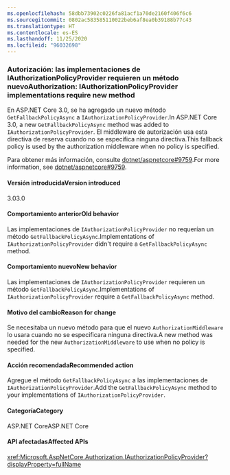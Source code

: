 ```yaml
---
ms.openlocfilehash: 58dbb73902c0226fa81acf1a70de2160f406f6c6
ms.sourcegitcommit: 0802ac583585110022beb6af8ea0b39188b77c43
ms.translationtype: HT
ms.contentlocale: es-ES
ms.lasthandoff: 11/25/2020
ms.locfileid: "96032698"
---
```

### <a name="authorization-iauthorizationpolicyprovider-implementations-require-new-method"></a><span data-ttu-id="94099-101">Autorización: las implementaciones de IAuthorizationPolicyProvider requieren un método nuevo</span><span class="sxs-lookup"><span data-stu-id="94099-101">Authorization: IAuthorizationPolicyProvider implementations require new method</span></span>

<span data-ttu-id="94099-102">En ASP.NET Core 3.0, se ha agregado un nuevo método `GetFallbackPolicyAsync` a `IAuthorizationPolicyProvider`.</span><span class="sxs-lookup"><span data-stu-id="94099-102">In ASP.NET Core 3.0, a new `GetFallbackPolicyAsync` method was added to `IAuthorizationPolicyProvider`.</span></span> <span data-ttu-id="94099-103">El middleware de autorización usa esta directiva de reserva cuando no se especifica ninguna directiva.</span><span class="sxs-lookup"><span data-stu-id="94099-103">This fallback policy is used by the authorization middleware when no policy is specified.</span></span>

<span data-ttu-id="94099-104">Para obtener más información, consulte [dotnet/aspnetcore#9759](https://github.com/dotnet/aspnetcore/pull/9759).</span><span class="sxs-lookup"><span data-stu-id="94099-104">For more information, see [dotnet/aspnetcore#9759](https://github.com/dotnet/aspnetcore/pull/9759).</span></span>

#### <a name="version-introduced"></a><span data-ttu-id="94099-105">Versión introducida</span><span class="sxs-lookup"><span data-stu-id="94099-105">Version introduced</span></span>

<span data-ttu-id="94099-106">3.0</span><span class="sxs-lookup"><span data-stu-id="94099-106">3.0</span></span>

#### <a name="old-behavior"></a><span data-ttu-id="94099-107">Comportamiento anterior</span><span class="sxs-lookup"><span data-stu-id="94099-107">Old behavior</span></span>

<span data-ttu-id="94099-108">Las implementaciones de `IAuthorizationPolicyProvider` no requerían un método `GetFallbackPolicyAsync`.</span><span class="sxs-lookup"><span data-stu-id="94099-108">Implementations of `IAuthorizationPolicyProvider` didn't require a `GetFallbackPolicyAsync` method.</span></span>

#### <a name="new-behavior"></a><span data-ttu-id="94099-109">Comportamiento nuevo</span><span class="sxs-lookup"><span data-stu-id="94099-109">New behavior</span></span>

<span data-ttu-id="94099-110">Las implementaciones de `IAuthorizationPolicyProvider` requieren un método `GetFallbackPolicyAsync`.</span><span class="sxs-lookup"><span data-stu-id="94099-110">Implementations of `IAuthorizationPolicyProvider` require a `GetFallbackPolicyAsync` method.</span></span>

#### <a name="reason-for-change"></a><span data-ttu-id="94099-111">Motivo del cambio</span><span class="sxs-lookup"><span data-stu-id="94099-111">Reason for change</span></span>

<span data-ttu-id="94099-112">Se necesitaba un nuevo método para que el nuevo `AuthorizationMiddleware` lo usara cuando no se especificara ninguna directiva.</span><span class="sxs-lookup"><span data-stu-id="94099-112">A new method was needed for the new `AuthorizationMiddleware` to use when no policy is specified.</span></span>

#### <a name="recommended-action"></a><span data-ttu-id="94099-113">Acción recomendada</span><span class="sxs-lookup"><span data-stu-id="94099-113">Recommended action</span></span>

<span data-ttu-id="94099-114">Agregue el método `GetFallbackPolicyAsync` a las implementaciones de `IAuthorizationPolicyProvider`.</span><span class="sxs-lookup"><span data-stu-id="94099-114">Add the `GetFallbackPolicyAsync` method to your implementations of `IAuthorizationPolicyProvider`.</span></span>

#### <a name="category"></a><span data-ttu-id="94099-115">Categoría</span><span class="sxs-lookup"><span data-stu-id="94099-115">Category</span></span>

<span data-ttu-id="94099-116">ASP.NET Core</span><span class="sxs-lookup"><span data-stu-id="94099-116">ASP.NET Core</span></span>

#### <a name="affected-apis"></a><span data-ttu-id="94099-117">API afectadas</span><span class="sxs-lookup"><span data-stu-id="94099-117">Affected APIs</span></span>

<xref:Microsoft.AspNetCore.Authorization.IAuthorizationPolicyProvider?displayProperty=fullName>

<!-- 

#### Affected APIs

`T:Microsoft.AspNetCore.Authorization.IAuthorizationPolicyProvider`

-->
